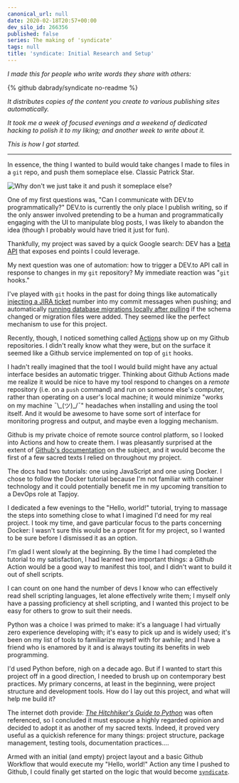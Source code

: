 ```yaml
---
canonical_url: null
date: 2020-02-18T20:57+00:00
dev_silo_id: 266356
published: false
series: The making of 'syndicate'
tags: null
title: 'syndicate: Initial Research and Setup'
---
```


_I made this for people who write words they share with others:_

{% github dabrady/syndicate no-readme %}

_It distributes copies of the content you create to various publishing sites automatically._

_It took me a week of focused evenings and a weekend of dedicated hacking to polish it to my liking; and another week to write about it._

_This is how I got started._

---

In essence, the thing I wanted to build would take changes I made to files in a `git` repo, and push them someplace else. Classic Patrick Star.

![Why don't we just take it and push it someplace else?](https://media1.tenor.com/images/3df3d2c9492eae324bcd2440dab09b54/tenor.gif?itemid=8976449)

One of my first questions was, "Can I communicate with DEV.to programmatically?" DEV.to is currently the only place I publish writing, so if the only answer involved pretending to be a human and programmatically engaging with the UI to manipulate blog posts, I was likely to abandon the idea (though I probably would have tried it just for fun).

Thankfully, my project was saved by a quick Google search: DEV has a [beta API](https://docs.dev.to/api) that exposes end points I could leverage.

My next question was one of automation: how to trigger a DEV.to API call in response to changes in my `git` repository? My immediate reaction was "`git` hooks."

I've played with `git` hooks in the past for doing things like automatically [injecting a JIRA ticket](https://gist.github.com/dabrady/29b33ef867ca6f0c5d9a60ae5b36f7fc) number into my commit messages when pushing; and automatically [running database migrations locally after pulling](https://gist.github.com/dabrady/4b9e57fb2529ca256dfb506dbb5103b1) if the schema changed or migration files were added. They seemed like the perfect mechanism to use for this project.

Recently, though, I noticed something called [Actions](https://github.com/features/actions) show up on my Github repositories. I didn't really know what they were, but on the surface it seemed like a Github service implemented on top of `git` hooks.

I hadn't really imagined that the tool I would build might have any actual interface besides an automatic trigger. Thinking about Github Actions made me realize it would be nice to have my tool respond to changes on a _remote_ repository (i.e. on a `push` command) and run on someone else's computer, rather than operating on a user's local machine; it would minimize "works on my machine ¯\\\_(ツ)\_/¯" headaches when installing and using the tool itself. And it would be awesome to have some sort of interface for monitoring progress and output, and maybe even a logging mechanism.

Github is my private choice of remote source control platform, so I looked into Actions and how to create them. I was pleasantly surprised at the extent of [Github's documentation](https://help.github.com/en/actions) on the subject, and it would become the first of a few sacred texts I relied on throughout my project.

The docs had two tutorials: one using JavaScript and one using Docker. I chose to follow the Docker tutorial because I'm not familiar with container technology and it could potentially benefit me in my upcoming transition to a DevOps role at Tapjoy.

I dedicated a few evenings to the "Hello, world!" tutorial, trying to massage the steps into something close to what I imagined I'd need for my real project. I took my time, and gave particular focus to the parts concerning Docker: I wasn't sure this would be a proper fit for my project, so I wanted to be sure before I dismissed it as an option.

I'm glad I went slowly at the beginning. By the time I had completed the tutorial to my satisfaction, I had learned two important things: a Github Action would be a good way to manifest this tool, and I didn't want to build it out of shell scripts.

I can count on one hand the number of devs I know who can effectively read shell scripting languages, let alone effectively write them; I myself only have a passing proficiency at shell scripting, and I wanted this project to be easy for others to grow to suit their needs.

Python was a choice I was primed to make: it's a language I had virtually zero experience developing with; it's easy to pick up and is widely used; it's been on my list of tools to familiarize myself with for awhile; and I have a friend who is enamored by it and is always touting its benefits in web programming.

I'd used Python before, nigh on a decade ago. But if I wanted to start this project off in a good direction, I needed to brush up on contemporary best practices. My primary concerns, at least in the beginning, were project structure and development tools. How do I lay out this project, and what will help me build it?

The internet doth provide: [_The Hitchhiker's Guide to Python_](https://docs.python-guide.org) was often referenced, so I concluded it must espouse a highly regarded opinion and decided to adopt it as another of my sacred texts. Indeed, it proved very useful as a quickish reference for many things: project structure, package management, testing tools, documentation practices....

Armed with an initial (and empty) project layout and a basic Github Workflow that would execute my "Hello, world!" Action any time I pushed to Github, I could finally get started on the logic that would become [`syndicate`](https://github.com/dabrady/syndicate).
